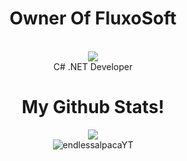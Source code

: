 <div align="center">
<h1>Owner Of FluxoSoft</h1>
<br>
<img src="https://github.com/endlessalpacaYT/endlessalpacaYT/assets/90353497/448d681b-41a6-4386-aad7-26ffac35e33c">
<br>
C# .NET Developer
<br>
<h1>My Github Stats!</h1>
<img src="https://komarev.com/ghpvc/?username=endlessapacaYT&color=blue">
<br>
<img align="center" src="https://github-readme-stats.vercel.app/api?username=endlessalpacaYT&show_icons=true&locale=en&theme=dark" alt="endlessalpacaYT" />
</div>



<!---
endlessalpacaYT/endlessalpacaYT is a ✨ special ✨ repository because its `README.md` (this file) appears on your GitHub profile.
You can click the Preview link to take a look at your changes.
--->
